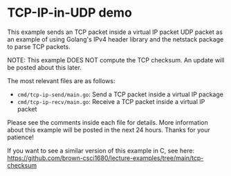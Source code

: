 # TCP-IP-in-UDP demo

This example sends an TCP packet inside a virtual IP packet UDP packet as an example of
using Golang's IPv4 header library and the netstack package to parse
TCP packets.  

NOTE:  This example DOES NOT compute the TCP checksum.  An update will
be posted about this later.

The most relevant files are as follows:
 - `cmd/tcp-ip-send/main.go`:  Send a TCP packet inside a virtual IP package
 - `cmd/tcp-ip-recv/main.go`:  Receive a TCP packet inside a virtual
   IP packet
   
Please see the comments inside each file for details.  More
information about this example will be posted in the next 24 hours.
Thanks for your patience!  

If you want to see a similar version of this example in C, see here:
https://github.com/brown-csci1680/lecture-examples/tree/main/tcp-checksum
